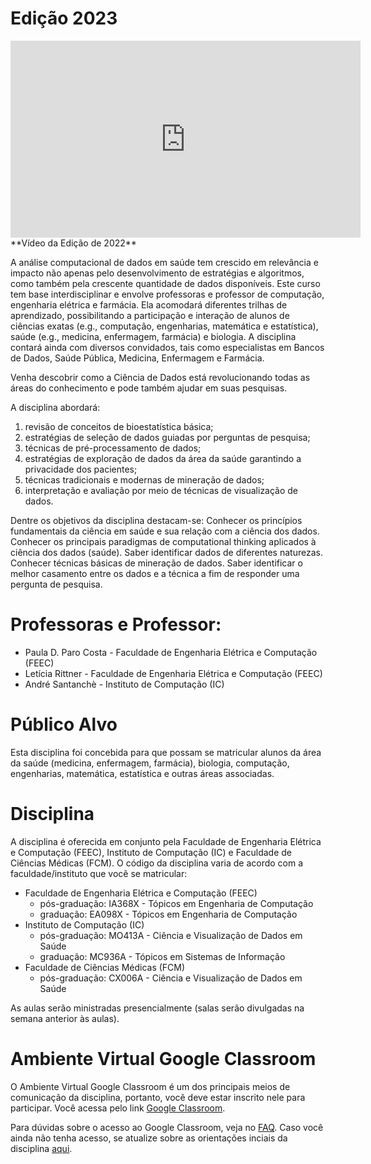 <h1>Edição 2023</h1>

<iframe width="560" height="315" src="https://www.youtube.com/embed/3tEfUqJ99G4" title="YouTube video player" frameborder="0" allow="accelerometer; autoplay; clipboard-write; encrypted-media; gyroscope; picture-in-picture" allowfullscreen></iframe>
**Vídeo da Edição de 2022**

A análise computacional de dados em saúde tem crescido em relevância e impacto não apenas pelo desenvolvimento de estratégias e algoritmos, como também pela crescente quantidade de dados disponíveis.
Este curso tem base interdisciplinar e envolve professoras e professor de computação, engenharia elétrica e farmácia. Ela acomodará diferentes trilhas de aprendizado, possibilitando a participação e interação de alunos de ciências exatas (e.g., computação, engenharias, matemática e estatística), saúde (e.g., medicina, enfermagem, farmácia) e biologia. A disciplina contará ainda com diversos convidados, tais como especialistas em Bancos de Dados, Saúde Pública, Medicina, Enfermagem e Farmácia.

Venha descobrir como a Ciência de Dados está revolucionando todas as áreas do conhecimento e pode também ajudar em suas pesquisas.

A disciplina abordará:
1. revisão de conceitos de bioestatística básica;
2. estratégias de seleção de dados guiadas por perguntas de pesquisa;
3. técnicas de pré-processamento de dados;
4. estratégias de exploração de dados da área da saúde garantindo a privacidade dos pacientes;
5. técnicas tradicionais e modernas de mineração de dados;
6. interpretação e avaliação por meio de técnicas de visualização de dados.

Dentre os objetivos da disciplina destacam-se:
Conhecer os princípios fundamentais da ciência em saúde e sua relação com a ciência dos dados.
Conhecer os principais paradigmas de computational thinking aplicados à ciência dos dados (saúde).
Saber identificar dados de diferentes naturezas.
Conhecer técnicas básicas de mineração de dados.
Saber identificar o melhor casamento entre os dados e a técnica a fim de responder uma pergunta de pesquisa.

# Professoras e Professor:
* Paula D. Paro Costa - Faculdade de Engenharia Elétrica e Computação (FEEC)
* Letícia Rittner - Faculdade de Engenharia Elétrica e Computação (FEEC)
* André Santanchè - Instituto de Computação (IC)

# Público Alvo
Esta disciplina foi concebida para que possam se matricular alunos da área da saúde (medicina, enfermagem, farmácia), biologia, computação, engenharias, matemática, estatística e outras áreas associadas.

# Disciplina

A disciplina é oferecida em conjunto pela Faculdade de Engenharia Elétrica e Computação (FEEC), Instituto de Computação (IC) e Faculdade de Ciências Médicas (FCM). O código da disciplina varia de acordo com a faculdade/instituto que você se matricular:
* Faculdade de Engenharia Elétrica e Computação (FEEC)
  * pós-graduação: IA368X - Tópicos em Engenharia de Computação
  * graduação: EA098X - Tópicos em Engenharia de Computação
* Instituto de Computação (IC)
  * pós-graduação: MO413A - Ciência e Visualização de Dados em Saúde
  * graduação: MC936A - Tópicos em Sistemas de Informação
* Faculdade de Ciências Médicas (FCM)
  * pós-graduação: CX006A - Ciência e Visualização de Dados em Saúde

As aulas serão ministradas presencialmente (salas serão divulgadas na semana anterior às aulas).

# Ambiente Virtual Google Classroom

O Ambiente Virtual Google Classroom é um dos principais meios de comunicação da disciplina, portanto, você deve estar inscrito nele para participar. Você acessa pelo link [Google Classroom](https://classroom.google.com/u/0/c/NTgyNDQ0NDk1Mzg4).

Para dúvidas sobre o acesso ao Google Classroom, veja no [FAQ](faq.md). Caso você ainda não tenha acesso, se atualize sobre as orientações inciais da disciplina [aqui](landing.md).